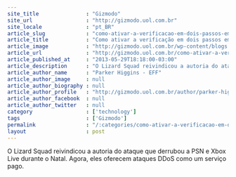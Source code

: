 ```yaml
---
site_title               : "Gizmodo"
site_url                 : "http://gizmodo.uol.com.br"
site_locale              : "pt_BR"
article_slug             : "como-ativar-a-verificacao-em-dois-passos-em-todas-as-suas-contas"
article_title            : "Como ativar a verificação em dois passos em todas as suas contas"
article_image            : "http://gizmodo.uol.com.br/wp-content/blogs.dir/8/files/2013/05/destaque.jpg"
article_url              : "http://gizmodo.uol.com.br/como-ativar-a-verificacao-em-dois-passos-em-todas-as-suas-contas/"
article_published_at     : "2013-05-29T18:18:00-03:00"
article_description      : "O Lizard Squad reivindicou a autoria do ataque que derrubou a PSN e Xbox Live durante o Natal. Agora, eles oferecem ataques DDoS como um serviço pago."
article_author_name      : "Parker Higgins - EFF"
article_author_image     : null
article_author_biography : null
article_author_profile   : "http://gizmodo.uol.com.br/author/parker-higgins-eff/"
article_author_facebook  : null
article_author_twitter   : null
category                 : ['technology']
tags                     : ['Gizmodo']
permalink                : "/:categories/como-ativar-a-verificacao-em-dois-passos-em-todas-as-suas-contas/"
layout                   : post
---
```


O Lizard Squad reivindicou a autoria do ataque que derrubou a PSN e Xbox Live durante o Natal. Agora, eles oferecem ataques DDoS como um serviço pago.
